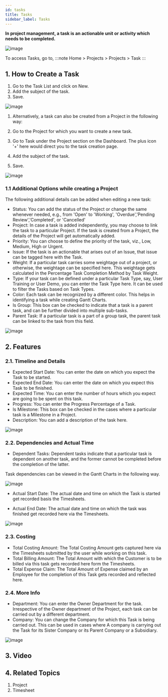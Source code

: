 ```yaml
---
id: tasks
title: Tasks
sidebar_label: Tasks
---
```


**In project management, a task is an actionable unit or activity which needs to be completed.**

![image](images/image.jpg)

To access Tasks, go to,
:::note
Home > Projects > Projects > Task
:::

## 1. How to Create a Task

1. Go to the Task List and click on New.
1. Add the subject of the task.
1. Save.

![image](images/image.jpg)

1. Alternatively, a task can also be created from a Project in the following way:

1. Go to the Project for which you want to create a new task.
1. Go to Task under the Project section on the Dashboard. The plus icon '+' here would direct you to the task creation page.
1. Add the subject of the task.
1. Save.

![image](images/image.jpg)

### 1.1 Additional Options while creating a Project

The following additional details can be added when editing a new task:

- Status: You can add the status of the Project or change the same whenever needed, e.g., from 'Open' to 'Working', 'Overdue','Pending Review','Completed', or 'Cancelled'
- Project: In case a task is added independently, you may choose to link the task to a particular Project. If the task is created from a Project, the details of the Project will get automatically added.
- Priority: You can choose to define the priority of the task, viz., Low, Medium, High or Urgent.
- Issue: If the task is an actionable that arises out of an Issue, that issue can be tagged here with the Task.
- Weight: If a particular task carries some weightage out of a project, or otherwise, the weightage can be specified here. This weightage gets calculated in the Percentage Task Completion Method by Task Weight.
- Type: If your task can be defined under a particular Task Type, say, User Training or User Demo, you can enter the Task Type here. It can be used to filter the Tasks based on Task Types.
- Color: Each task can be recognized by a different color. This helps in identifying a task while creating Gantt Charts.
- Is Group: This box can be checked to indicate that a task is a parent task, and can be further divided into multiple sub-tasks.
- Parent Task: If a particular task is a part of a group task, the parent task can be linked to the task from this field.

![image](images/image.jpg)

## 2. Features

### 2.1. Timeline and Details

- Expected Start Date: You can enter the date on which you expect the Task to be started.
- Expected End Date: You can enter the date on which you expect this Task to be finished.
- Expected Time: You can enter the number of hours which you expect are going to be spent on this task.
- Progress: You can enter the Progress Percentage of a Task.
- Is Milestone: This box can be checked in the cases where a particular task is a Milestone in a Project.
- Description: You can add a description of the task here.

![image](images/image.jpg)

### 2.2. Dependencies and Actual Time

- Dependent Tasks: Dependent tasks indicate that a particular task is dependent on another task, and the former cannot be completed before the completion of the latter.

Task dependencies can be viewed in the Gantt Charts in the following way.

![image](images/image.jpg)

- Actual Start Date: The actual date and time on which the Task is started get recorded basis the Timesheets.

- Actual End Date: The actual date and time on which the task was finished get recorded here via the Timesheets.

![image](images/image.jpg)

### 2.3. Costing

- Total Costing Amount: The Total Costing Amount gets captured here via the Timesheets submitted by the user while working on this task.
- Total Billing Amount: The Total Amount with which the Customer is to be billed via this task gets recorded here form the Timesheets.
- Total Expense Claim: The Total Amount of Expense claimed by an Employee for the completion of this Task gets recorded and reflected here.

### 2.4. More Info

- Department: You can enter the Owner Department for the task. Irrespective of the Owner department of the Project, each task can be carried out by a different department.
- Company: You can change the Company for which this Task is being carried out. This can be used in cases where A company is carrying out the Task for its Sister Company or its Parent Company or a Subsidiary.

![image](images/image.jpg)

## 3. Video

## 4. Related Topics

1. Project
1. Timesheet
